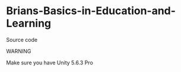 # Brians-Basics-in-Education-and-Learning
Source code



WARNING


Make sure you have Unity 5.6.3 Pro 
